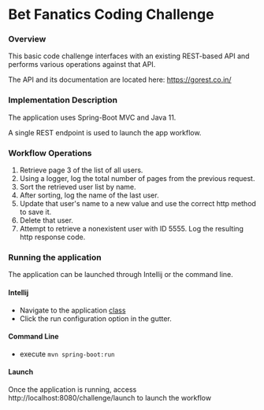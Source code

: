 # Bet Fanatics Coding Challenge

### Overview
This basic code challenge interfaces with an existing REST-based API and performs
various operations against that API.  


The API and its documentation are located here:  https://gorest.co.in/

### Implementation Description

The application uses Spring-Boot MVC and Java 11.

A single REST endpoint is used to launch the app workflow.

### Workflow Operations

1. Retrieve page 3 of the list of all users.
2. Using a logger, log the total number of pages from the previous request.
3. Sort the retrieved user list by name.
4. After sorting, log the name of the last user.
5. Update that user's name to a new value and use the correct http method to save it.
6. Delete that user.
7. Attempt to retrieve a nonexistent user with ID 5555.  Log the resulting http response code.

### Running the application

The application can be launched through Intellij or the command line.

#### Intellij

- Navigate to the application [class](code-challenge/src/main/java/com/cook/codechallenge/CodeChallengeApplication.java)
- Click the run configuration option in the gutter.

#### Command Line

- execute `mvn spring-boot:run`

#### Launch
Once the application is running, access http://localhost:8080/challenge/launch to launch the workflow
